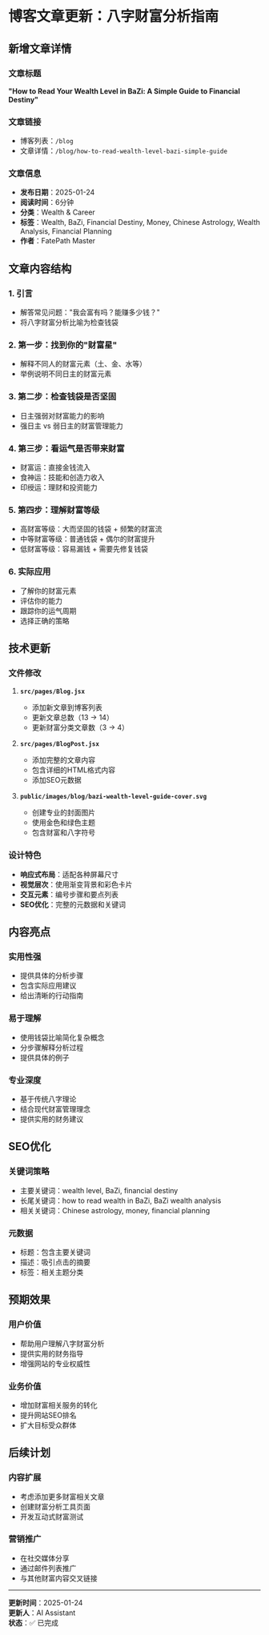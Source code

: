 # 博客文章更新：八字财富分析指南

## 新增文章详情

### 文章标题
**"How to Read Your Wealth Level in BaZi: A Simple Guide to Financial Destiny"**

### 文章链接
- 博客列表：`/blog`
- 文章详情：`/blog/how-to-read-wealth-level-bazi-simple-guide`

### 文章信息
- **发布日期**：2025-01-24
- **阅读时间**：6分钟
- **分类**：Wealth & Career
- **标签**：Wealth, BaZi, Financial Destiny, Money, Chinese Astrology, Wealth Analysis, Financial Planning
- **作者**：FatePath Master

## 文章内容结构

### 1. 引言
- 解答常见问题："我会富有吗？能赚多少钱？"
- 将八字财富分析比喻为检查钱袋

### 2. 第一步：找到你的"财富星"
- 解释不同人的财富元素（土、金、水等）
- 举例说明不同日主的财富元素

### 3. 第二步：检查钱袋是否坚固
- 日主强弱对财富能力的影响
- 强日主 vs 弱日主的财富管理能力

### 4. 第三步：看运气是否带来财富
- 财富运：直接金钱流入
- 食神运：技能和创造力收入
- 印绶运：理财和投资能力

### 5. 第四步：理解财富等级
- 高财富等级：大而坚固的钱袋 + 频繁的财富流
- 中等财富等级：普通钱袋 + 偶尔的财富提升
- 低财富等级：容易漏钱 + 需要先修复钱袋

### 6. 实际应用
- 了解你的财富元素
- 评估你的能力
- 跟踪你的运气周期
- 选择正确的策略

## 技术更新

### 文件修改
1. **`src/pages/Blog.jsx`**
   - 添加新文章到博客列表
   - 更新文章总数（13 → 14）
   - 更新财富分类文章数（3 → 4）

2. **`src/pages/BlogPost.jsx`**
   - 添加完整的文章内容
   - 包含详细的HTML格式内容
   - 添加SEO元数据

3. **`public/images/blog/bazi-wealth-level-guide-cover.svg`**
   - 创建专业的封面图片
   - 使用金色和绿色主题
   - 包含财富和八字符号

### 设计特色
- **响应式布局**：适配各种屏幕尺寸
- **视觉层次**：使用渐变背景和彩色卡片
- **交互元素**：编号步骤和要点列表
- **SEO优化**：完整的元数据和关键词

## 内容亮点

### 实用性强
- 提供具体的分析步骤
- 包含实际应用建议
- 给出清晰的行动指南

### 易于理解
- 使用钱袋比喻简化复杂概念
- 分步骤解释分析过程
- 提供具体的例子

### 专业深度
- 基于传统八字理论
- 结合现代财富管理理念
- 提供实用的财务建议

## SEO优化

### 关键词策略
- 主要关键词：wealth level, BaZi, financial destiny
- 长尾关键词：how to read wealth in BaZi, BaZi wealth analysis
- 相关关键词：Chinese astrology, money, financial planning

### 元数据
- 标题：包含主要关键词
- 描述：吸引点击的摘要
- 标签：相关主题分类

## 预期效果

### 用户价值
- 帮助用户理解八字财富分析
- 提供实用的财务指导
- 增强网站的专业权威性

### 业务价值
- 增加财富相关服务的转化
- 提升网站SEO排名
- 扩大目标受众群体

## 后续计划

### 内容扩展
- 考虑添加更多财富相关文章
- 创建财富分析工具页面
- 开发互动式财富测试

### 营销推广
- 在社交媒体分享
- 通过邮件列表推广
- 与其他财富内容交叉链接

---

**更新时间**：2025-01-24  
**更新人**：AI Assistant  
**状态**：✅ 已完成
